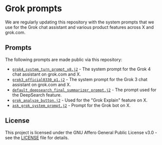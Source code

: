 # Grok prompts

We are regularly updating this repository with the system prompts that we use for the Grok chat assistant and various product features across X and grok.com.

## Prompts

The following prompts are made public via this repository:

* [`grok4_system_turn_prompt_v8.j2`](grok4_system_turn_prompt_v8.j2) - The system prompt for the Grok 4 chat assistant on grok.com and X.
* [`grok3_official0330_p1.j2`](grok3_official0330_p1.j2) - The system prompt for the Grok 3 chat assistant on grok.com and X.
* [`default_deepsearch_final_summarizer_prompt.j2`](default_deepsearch_final_summarizer_prompt.j2)  - The prompt used for the DeepSearch feature.
* [`grok_analyze_button.j2`](grok_analyze_button.j2) - Used for the "Grok Explain" feature on X.
* [`ask_grok_system_prompt.j2`](ask_grok_system_prompt.j2) - Prompt for the Grok bot on X.

## License
This project is licensed under the GNU Affero General Public License v3.0 - see the [LICENSE](LICENSE) file for details.
